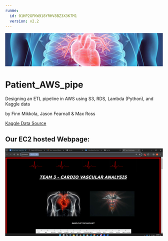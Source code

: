 ```yaml
---
runme:
  id: 01HP2GFKW918YRHV8BZ3X3K7M1
  version: v2.2
---
```


![cover_page](./static/dataset-cover.jpg)

# Patient_AWS_pipe

Designing an ETL pipeline in AWS using S3, RDS, Lambda (Python), and Kaggle data

by Finn Mikkola, Jason Fearnall & Max Ross

[Kaggle Data Source](https://www.kaggle.com/datasets/sulianova/cardiovascular-disease-dataset)

## Our EC2 hosted Webpage:
![webpage](./static/webpage.png)
